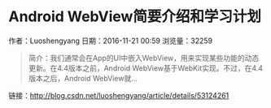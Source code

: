 # Android WebView简要介绍和学习计划
作者：Luoshengyang
日期：2016-11-21 00:59
浏览量：32259
> 简介：我们通常会在App的UI中嵌入WebView，用来实现某些功能的动态更新。在4.4版本之前，Android WebView基于WebKit实现。不过，在4.4版本之后，Android WebView就...

 链接：http://blog.csdn.net/luoshengyang/article/details/53124261
